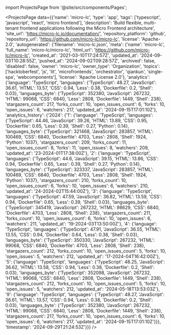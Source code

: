 
import ProjectsPage from '@site/src/components/Pages';

<ProjectsPage
    data={{'name': 'micro-lc', 'type': 'app', 'tags': ['typescript', 'javascript', 'react', 'micro frontend'], 'description': 'Build flexible, multi-tenant frontend applications following the Micro Frontend architecture', 'site_url': 'https://micro-lc.io/documentation/', 'repository_platform': 'github', 'repository_url': 'https://github.com/micro-lc/micro-lc', 'license': 'Apache-2.0', 'autogenerated': {'filename': 'micro-lc.json', 'meta': {'name': 'micro-lc', 'full_name': 'micro-lc/micro-lc', 'html_url': 'https://github.com/micro-lc/micro-lc', 'created_at': '2021-03-10T17:24:57Z', 'updated_at': '2024-09-03T10:28:55Z', 'pushed_at': '2024-09-02T09:28:57Z', 'archived': false, 'disabled': false, 'owner': 'micro-lc', 'owner_type': 'Organization', 'topics': ['hacktoberfest', 'js', 'lit', 'microfrontends', 'orchestrator', 'qiankun', 'single-spa', 'webcomponents'], 'license': 'Apache License 2.0'}, 'analytics': {'language': 'TypeScript', 'languages': {'TypeScript': 48.27, 'JavaScript': 36.61, 'HTML': 13.57, 'CSS': 0.94, 'Less': 0.38, 'Dockerfile': 0.2, 'Shell': 0.03}, 'languages_byte': {'TypeScript': 352380, 'JavaScript': 267232, 'HTML': 99068, 'CSS': 6840, 'Less': 2808, 'Dockerfile': 1449, 'Shell': 238}, 'stargazers_count': 217, 'forks_count': 10, 'open_issues_count': 6, 'forks': 10, 'open_issues': 6, 'watchers': 217, 'updated_at': '2024-09-15T17:01:10Z'}, 'analytics_history': {'2024': {'1': {'language': 'TypeScript', 'languages': {'TypeScript': 44.46, 'JavaScript': 39.26, 'HTML': 13.89, 'CSS': 0.95, 'Dockerfile': 0.65, 'Less': 0.39, 'Shell': 0.27, 'Python': 0.14}, 'languages_byte': {'TypeScript': 321468, 'JavaScript': 283857, 'HTML': 100469, 'CSS': 6840, 'Dockerfile': 4703, 'Less': 2808, 'Shell': 1924, 'Python': 1037}, 'stargazers_count': 209, 'forks_count': 11, 'open_issues_count': 8, 'forks': 11, 'open_issues': 8, 'watchers': 209, 'updated_at': '23-2024-01T17:38:00Z'}, '2': {'language': 'TypeScript', 'languages': {'TypeScript': 44.6, 'JavaScript': 39.15, 'HTML': 13.86, 'CSS': 0.94, 'Dockerfile': 0.65, 'Less': 0.39, 'Shell': 0.27, 'Python': 0.14}, 'languages_byte': {'TypeScript': 323337, 'JavaScript': 283857, 'HTML': 100469, 'CSS': 6840, 'Dockerfile': 4703, 'Less': 2808, 'Shell': 1924, 'Python': 1037}, 'stargazers_count': 210, 'forks_count': 10, 'open_issues_count': 6, 'forks': 10, 'open_issues': 6, 'watchers': 210, 'updated_at': '24-2024-02T15:44:00Z'}, '3': {'language': 'TypeScript', 'languages': {'TypeScript': 47.59, 'JavaScript': 36.82, 'HTML': 13.59, 'CSS': 0.94, 'Dockerfile': 0.65, 'Less': 0.39, 'Shell': 0.03}, 'languages_byte': {'TypeScript': 345419, 'JavaScript': 267232, 'HTML': 98629, 'CSS': 6840, 'Dockerfile': 4703, 'Less': 2808, 'Shell': 238}, 'stargazers_count': 211, 'forks_count': 10, 'open_issues_count': 6, 'forks': 10, 'open_issues': 6, 'watchers': 211, 'updated_at': '19-2024-03T13:50:00Z'}, '4': {'language': 'TypeScript', 'languages': {'TypeScript': 47.91, 'JavaScript': 36.55, 'HTML': 13.55, 'CSS': 0.94, 'Dockerfile': 0.64, 'Less': 0.38, 'Shell': 0.03}, 'languages_byte': {'TypeScript': 350330, 'JavaScript': 267232, 'HTML': 99068, 'CSS': 6840, 'Dockerfile': 4703, 'Less': 2808, 'Shell': 238}, 'stargazers_count': 212, 'forks_count': 10, 'open_issues_count': 5, 'forks': 10, 'open_issues': 5, 'watchers': 212, 'updated_at': '17-2024-04T16:42:00Z'}, '5': {'language': 'TypeScript', 'languages': {'TypeScript': 48.25, 'JavaScript': 36.62, 'HTML': 13.58, 'CSS': 0.94, 'Less': 0.38, 'Dockerfile': 0.2, 'Shell': 0.03}, 'languages_byte': {'TypeScript': 352098, 'JavaScript': 267232, 'HTML': 99068, 'CSS': 6840, 'Less': 2808, 'Dockerfile': 1449, 'Shell': 238}, 'stargazers_count': 212, 'forks_count': 10, 'open_issues_count': 5, 'forks': 10, 'open_issues': 5, 'watchers': 212, 'updated_at': '2024-05-18T13:53:03Z'}, '9': {'language': 'TypeScript', 'languages': {'TypeScript': 48.27, 'JavaScript': 36.61, 'HTML': 13.57, 'CSS': 0.94, 'Less': 0.38, 'Dockerfile': 0.2, 'Shell': 0.03}, 'languages_byte': {'TypeScript': 352380, 'JavaScript': 267232, 'HTML': 99068, 'CSS': 6840, 'Less': 2808, 'Dockerfile': 1449, 'Shell': 238}, 'stargazers_count': 217, 'forks_count': 10, 'open_issues_count': 6, 'forks': 10, 'open_issues': 6, 'watchers': 217, 'updated_at': '2024-09-15T17:01:10Z'}}}, 'timestamp': '2024-09-29T21:24:53Z'}}}
/>
